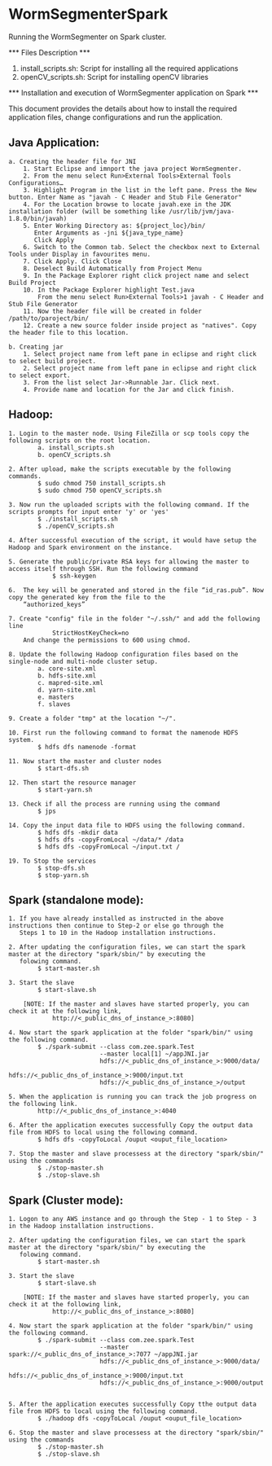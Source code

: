 # WormSegmenterSpark
Running the WormSegmenter on Spark cluster.

*** Files Description ***
1. install_scripts.sh: Script for installing all the required applications
2. openCV_scripts.sh: Script for installing openCV libraries



*** Installation and execution of WormSegmenter application on Spark ***

This document provides the details about how to install the required application files, change configurations 
and run the application.

## Java Application:

	a. Creating the header file for JNI
		1. Start Eclipse and imnport the java project WormSegmenter.
		2. From the menu select Run>External Tools>External Tools Configurations… 
		3. Highlight Program in the list in the left pane. Press the New button. Enter Name as "javah - C Header and Stub File Generator"
		4. For the Location browse to locate javah.exe in the JDK installation folder (will be something like /usr/lib/jvm/java-1.8.0/bin/javah)
		5. Enter Working Directory as: ${project_loc}/bin/
		   Enter Arguments as -jni ${java_type_name}
		   Click Apply
		6. Switch to the Common tab. Select the checkbox next to External Tools under Display in favourites menu.
		7. Click Apply. Click Close
		8. Deselect Build Automatically from Project Menu
		9. In the Package Explorer right click project name and select Build Project
		10. In the Package Explorer highlight Test.java
			From the menu select Run>External Tools>1 javah - C Header and Stub File Generator
		11. Now the header file will be created in folder /path/to/paroject/bin/
		12. Create a new source folder inside project as "natives". Copy the header file to this location.

	b. Creating jar
		1. Select project name from left pane in eclipse and right click to select build project.
		2. Select project name from left pane in eclipse and right click to select export.
		3. From the list select Jar->Runnable Jar. Click next.
		4. Provide name and location for the Jar and click finish.


## Hadoop:

	1. Login to the master node. Using FileZilla or scp tools copy the following scripts on the root location.
			a. install_scripts.sh
			b. openCV_scripts.sh

	2. After upload, make the scripts executable by the following commands.
			$ sudo chmod 750 install_scripts.sh
			$ sudo chmod 750 openCV_scripts.sh

	3. Now run the uploaded scripts with the following command. If the scripts prompts for input enter 'y' or 'yes'
			$ ./install_scripts.sh
			$ ./openCV_scripts.sh

	4. After successful execution of the script, it would have setup the Hadoop and Spark environment on the instance.

	5. Generate the public/private RSA keys for allowing the master to access itself through SSH. Run the following command
				$ ssh-keygen
	
	6.	The key will be generated and stored in the file “id_ras.pub”. Now copy the generated key from the file to the 
		“authorized_keys”

	7. Create "config" file in the folder "~/.ssh/" and add the following line
				StrictHostKeyCheck=no
		And change the permissions to 600 using chmod.

	8. Update the following Hadoop configuration files based on the single-node and multi-node cluster setup.
			a. core-site.xml
			b. hdfs-site.xml
			c. mapred-site.xml
			d. yarn-site.xml
			e. masters
			f. slaves

	9. Create a folder "tmp" at the location "~/".

	10. First run the following command to format the namenode HDFS system.
			$ hdfs dfs namenode -format 

	11. Now start the master and cluster nodes
			$ start-dfs.sh

	12. Then start the resource manager
			$ start-yarn.sh

	13. Check if all the process are running using the command 
			$ jps

	14. Copy the input data file to HDFS using the following command.
			$ hdfs dfs -mkdir data
			$ hdfs dfs -copyFromLocal ~/data/* /data
			$ hdfs dfs -copyFromLocal ~/input.txt /

	19. To Stop the services
			$ stop-dfs.sh
			$ stop-yarn.sh


## Spark (standalone mode):

	1. If you have already installed as instructed in the above instructions then continue to Step-2 or else go through the  
	   Steps 1 to 10 in the Hadoop installation instructions.

	2. After updating the configuration files, we can start the spark master at the directory "spark/sbin/" by executing the 
	   folowing command.
	   		$ start-master.sh

	3. Start the slave 
			$ start-slave.sh

		[NOTE: If the master and slaves have started properly, you can check it at the following link,
				http://<_public_dns_of_instance_>:8080]

	4. Now start the spark application at the folder "spark/bin/" using the following command.
			$ ./spark-submit --class com.zee.spark.Test 
							 --master local[1] ~/appJNI.jar 
							 hdfs://<_public_dns_of_instance_>:9000/data/ 
							 hdfs://<_public_dns_of_instance_>:9000/input.txt 
							 hdfs://<_public_dns_of_instance_>/output

	5. When the application is running you can track the job progress on the following link.
			http://<_public_dns_of_instance_>:4040

	6. After the application executes successfully Copy the output data file from HDFS to local using the following command.
			$ hdfs dfs -copyToLocal /ouput <ouput_file_location>

	7. Stop the master and slave processess at the directory "spark/sbin/" using the commands
			$ ./stop-master.sh
			$ ./stop-slave.sh


## Spark (Cluster mode):

	1. Logon to any AWS instance and go through the Step - 1 to Step - 3 in the Hadoop installation instructions.

	2. After updating the configuration files, we can start the spark master at the directory "spark/sbin/" by executing the 
	   folowing command.
	   		$ start-master.sh

	3. Start the slave 
			$ start-slave.sh

		[NOTE: If the master and slaves have started properly, you can check it at the following link,
				http://<_public_dns_of_instance_>:8080]

	4. Now start the spark application at the folder "spark/bin/" using the following command.
			$ ./spark-submit --class com.zee.spark.Test 
							 --master spark://<_public_dns_of_instance_>:7077 ~/appJNI.jar 
							 hdfs://<_public_dns_of_instance_>:9000/data/ 
							 hdfs://<_public_dns_of_instance_>:9000/input.txt 
							 hdfs://<_public_dns_of_instance_>:9000/output


	5. After the application executes successfully Copy tthe output data file from HDFS to local using the following command.
	   		$ ./hadoop dfs -copyToLocal /ouput <ouput_file_location>

	6. Stop the master and slave processess at the directory "spark/sbin/" using the commands
			$ ./stop-master.sh
			$ ./stop-slave.sh
	
